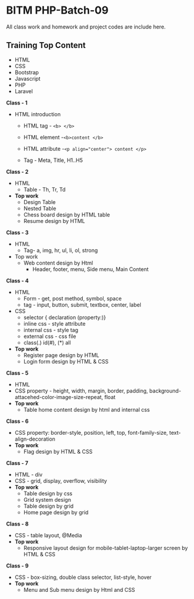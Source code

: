 # BITM PHP-Batch-09
All class work and homework and project codes are include here.

## Training Top Content  ##
* HTML
* CSS
* Bootstrap
* Javascript
* PHP
* Laravel

**Class - 1**
* HTML introduction
  * HTML tag - `<b> </b>`
  * HTML element -`<b>content </b>`
  * HTML attribute -`<p align="center"> content </p>`

  * Tag - Meta, Title, H1..H5

**Class - 2**
* HTML
  * Table - Th, Tr, Td
* __Top work__
  * Design Table
  * Nested Table
  * Chess board design by HTML table
  * Resume design by HTML

**Class - 3**
* HTML
  * Tag- a, img, hr, ul, li, ol, strong
* Top work
  * Web content design by Html 
    * Header, footer, menu, Side menu, Main Content

**Class - 4**
  * HTML
    * Form - get, post method, symbol, space
    * tag - input, button, submit, textbox, center, label
  * CSS
    * selector { declaration (property:)}
    * inline css - style attribute
    * internal css - style tag
    * external css - css file
    * class(.)  id(#), (*) all
  * __Top work__
    * Register page design by HTML
    * Login form design by HTML & CSS

**Class - 5**
  * HTML
  * CSS property - height, width, margin, border, padding, background-attacehed-color-image-size-repeat, float
  * __Top work__
    * Table home content design by html and internal css

**Class - 6**
 * CSS property: border-style, position, left, top, font-family-size, text-align-decoration
 * __Top work__
   * Flag design by HTML & CSS

**Class - 7**
 * HTML - div
 * CSS - grid, display, overflow, visibility
 * __Top work__
   * Table design by css
   * Grid system design
   * Table design by grid
   * Home page design by grid

**Class - 8**
 * CSS - table layout, @Media
 * __Top work__
   * Responsive layout design for mobile-tablet-laptop-larger screen by HTML & CSS

**Class - 9**
 * CSS - box-sizing, double class selector, list-style, hover
 * __Top work__
   * Menu and Sub menu design by Html and CSS
  
